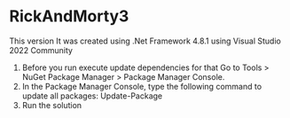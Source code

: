 # RickAndMorty3

This version It was created using .Net Framework 4.8.1 using Visual Studio 2022 Community

1. Before you run execute update dependencies for that Go to Tools > NuGet Package Manager > Package Manager Console.
2. In the Package Manager Console, type the following command to update all packages: Update-Package
3. Run the solution
